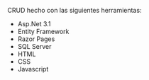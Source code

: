 CRUD hecho con las siguientes herramientas:

- Asp.Net 3.1
- Entity Framework
- Razor Pages
- SQL Server
- HTML
- CSS
- Javascript

